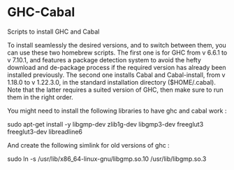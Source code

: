 # GHC-Cabal
Scripts to install GHC and Cabal

To install seamlessly the desired versions, and to switch between them, you can use these two homebrew scripts. The first one is for GHC from v 6.6.1 to v 7.10.1, and features a package detection system to avoid the hefty download and de-package process if the required version has already been installed previously. The second one installs Cabal and Cabal-install, from v 1.18.0 to v 1.22.3.0, in the standard installation directory ($HOME/.cabal). Note that the latter requires a suited version of GHC, then make sure to run them in the right order. 


You might need to install the following libraries to have ghc and cabal work :

sudo apt-get install -y libgmp-dev zlib1g-dev libgmp3-dev freeglut3 freeglut3-dev libreadline6

And create the following simlink for old versions of ghc :

sudo ln -s /usr/lib/x86_64-linux-gnu/libgmp.so.10 /usr/lib/libgmp.so.3
